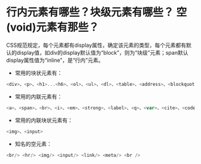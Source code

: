 # 行内元素有哪些？块级元素有哪些？ 空(void)元素有那些？

CSS规范规定，每个元素都有display属性，确定该元素的类型，每个元素都有默认的display值，如div的display默认值为“block”，则为“块级”元素；span默认display属性值为“inline”，是“行内”元素。

- 常用的块状元素有：
```js
<div>、<p>、<h1>...<h6>、<ol>、<ul>、<dl>、<table>、<address>、<blockquote> 、<form>
```
- 常用的内联元素有：
```js
<a>、<span>、<br>、<i>、<em>、<strong>、<label>、<q>、<var>、<cite>、<code>
```
- 常用的内联块状元素有：
```js
<img>、<input>
```
- 知名的空元素：
```js
<br/> <hr/> <img/> <input/> <link/> <meta/> <br />
```